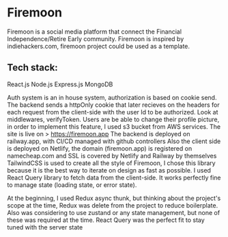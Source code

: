 # Firemoon
Firemoon is a social media platform that connect the Financial Independence/Retire Early community. Firemoon is inspired by indiehackers.com, firemoon project
could be used as a template.

Tech stack:
----
React.js
Node.js
Express.js
MongoDB

Auth system is an in house system, authorization is based on cookie send. The backend sends a httpOnly cookie that later recieves on the headers for each request from the client-side with the user Id to be authorized. Look at middlewares, verifyToken.
Users are be able to change their profile picture, in order to implement this feature, I used s3 bucket from AWS services.
The site is live on > https://firemoon.app
The backend is deployed on railway.app, with CI/CD managed with github controllers
Also the client side is deployed on Netlify,
the domain (firemoon.app) is registered on namecheap.com and SSL is covered by Netlify and Railway by themselves
TailwindCSS is used to create all the style of Firemoon, I chose this library because it is the best way to iterate on design as fast as possible.
I used React Query library to fetch data from the client-side. It works perfectly fine to manage state (loading state, or error state).

At the beginning, I used Redux async thunk, but thinking about the project's scope at the time, Redux was delete from the project to reduce boilerplate. Also was considering to use zustand or any state management, but none of these was required at the time. React Query was the perfect fit to stay tuned with
the server state
